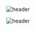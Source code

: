 ![header](https://capsule-render.vercel.app/api?type=wave&color=gradient&height=300&section=header&text=Hi%20there%20❤️&fontSize=50)

![header](https://capsule-render.vercel.app/api?type=wave&color=gradient&height=300&section=footer&text=capsule%20render&fontSize=50)
